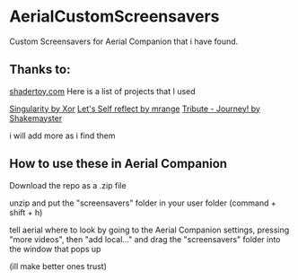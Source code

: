 # AerialCustomScreensavers
Custom Screensavers for Aerial Companion that i have found.

## Thanks to:
[shadertoy.com](https://shadertoy.com/)
Here is a list of projects that I used

[Singularity by Xor](https://www.shadertoy.com/view/3csSWB)
[Let's Self reflect by mrange](https://www.shadertoy.com/view/XfyXRV)
[Tribute - Journey! by Shakemayster](https://www.shadertoy.com/view/ldlcRf)

i will add more as i find them

## How to use these in Aerial Companion

Download the repo as a .zip file

unzip and put the "screensavers" folder in your user folder (command + shift + h)

tell aerial where to look by going to the Aerial Companion settings, pressing "more videos", then "add local..." and drag the "screensavers" folder into the window that pops up



(ill make better ones trust)